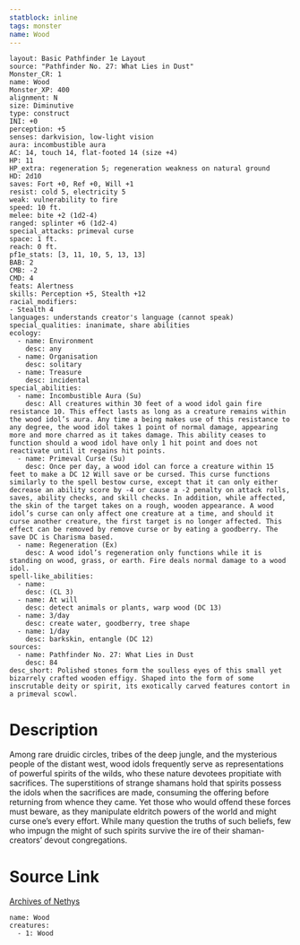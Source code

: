 ```yaml
---
statblock: inline
tags: monster
name: Wood
---
```

```statblock
layout: Basic Pathfinder 1e Layout
source: "Pathfinder No. 27: What Lies in Dust"
Monster_CR: 1
name: Wood
Monster_XP: 400
alignment: N
size: Diminutive
type: construct
INI: +0
perception: +5
senses: darkvision, low-light vision
aura: incombustible aura
AC: 14, touch 14, flat-footed 14 (size +4)
HP: 11
HP_extra: regeneration 5; regeneration weakness on natural ground
HD: 2d10
saves: Fort +0, Ref +0, Will +1
resist: cold 5, electricity 5
weak: vulnerability to fire
speed: 10 ft.
melee: bite +2 (1d2-4)
ranged: splinter +6 (1d2-4)
special_attacks: primeval curse
space: 1 ft.
reach: 0 ft.
pf1e_stats: [3, 11, 10, 5, 13, 13]
BAB: 2
CMB: -2
CMD: 4
feats: Alertness
skills: Perception +5, Stealth +12
racial_modifiers:
- Stealth 4
languages: understands creator's language (cannot speak)
special_qualities: inanimate, share abilities
ecology:
  - name: Environment
    desc: any
  - name: Organisation
    desc: solitary
  - name: Treasure
    desc: incidental
special_abilities:
  - name: Incombustible Aura (Su)
    desc: All creatures within 30 feet of a wood idol gain fire resistance 10. This effect lasts as long as a creature remains within the wood idol’s aura. Any time a being makes use of this resistance to any degree, the wood idol takes 1 point of normal damage, appearing more and more charred as it takes damage. This ability ceases to function should a wood idol have only 1 hit point and does not reactivate until it regains hit points.
  - name: Primeval Curse (Su)
    desc: Once per day, a wood idol can force a creature within 15 feet to make a DC 12 Will save or be cursed. This curse functions similarly to the spell bestow curse, except that it can only either decrease an ability score by -4 or cause a -2 penalty on attack rolls, saves, ability checks, and skill checks. In addition, while affected, the skin of the target takes on a rough, wooden appearance. A wood idol’s curse can only affect one creature at a time, and should it curse another creature, the first target is no longer affected. This effect can be removed by remove curse or by eating a goodberry. The save DC is Charisma based.
  - name: Regeneration (Ex)
    desc: A wood idol’s regeneration only functions while it is standing on wood, grass, or earth. Fire deals normal damage to a wood idol.
spell-like_abilities:
  - name:
    desc: (CL 3)
  - name: At will
    desc: detect animals or plants, warp wood (DC 13)
  - name: 3/day
    desc: create water, goodberry, tree shape
  - name: 1/day
    desc: barkskin, entangle (DC 12)
sources:
  - name: Pathfinder No. 27: What Lies in Dust
    desc: 84
desc_short: Polished stones form the soulless eyes of this small yet bizarrely crafted wooden effigy. Shaped into the form of some inscrutable deity or spirit, its exotically carved features contort in a primeval scowl.
```
# Description
Among rare druidic circles, tribes of the deep jungle, and the mysterious people of the distant west, wood idols frequently serve as representations of powerful spirits of the wilds, who these nature devotees propitiate with sacrifices. The superstitions of strange shamans hold that spirits possess the idols when the sacrifices are made, consuming the offering before returning from whence they came. Yet those who would offend these forces must beware, as they manipulate eldritch powers of the world and might curse one’s every effort. While many question the truths of such beliefs, few who impugn the might of such spirits survive the ire of their shaman-creators’ devout congregations.
# Source Link
[Archives of Nethys](https://aonprd.com/MonsterDisplay.aspx?ItemName=Wood)
```encounter-table
name: Wood
creatures:
  - 1: Wood
```

